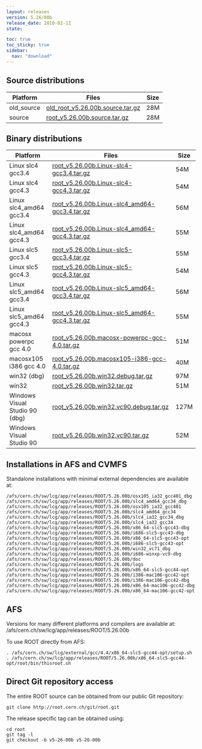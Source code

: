 ```yaml
---
layout: releases
version: 5.26/00b
release_date: 2010-02-11
state:

toc: true
toc_sticky: true
sidebar:
  nav: "download"
---
```



## Source distributions

| Platform       | Files | Size |
|-----------|-------|-----|
| old_source | [old_root_v5.26.00b.source.tar.gz](https://root.cern.ch/download/old_root_v5.26.00b.source.tar.gz) |  28M |
| source | [root_v5.26.00b.source.tar.gz](https://root.cern.ch/download/root_v5.26.00b.source.tar.gz) |  28M |


## Binary distributions

| Platform       | Files | Size |
|-----------|-------|-----|
| Linux slc4 gcc3.4 | [root_v5.26.00b.Linux-slc4-gcc3.4.tar.gz](https://root.cern.ch/download/root_v5.26.00b.Linux-slc4-gcc3.4.tar.gz) |  54M |
| Linux slc4 gcc4.3 | [root_v5.26.00b.Linux-slc4-gcc4.3.tar.gz](https://root.cern.ch/download/root_v5.26.00b.Linux-slc4-gcc4.3.tar.gz) |  54M |
| Linux slc4_amd64 gcc3.4 | [root_v5.26.00b.Linux-slc4_amd64-gcc3.4.tar.gz](https://root.cern.ch/download/root_v5.26.00b.Linux-slc4_amd64-gcc3.4.tar.gz) |  56M |
| Linux slc4_amd64 gcc4.3 | [root_v5.26.00b.Linux-slc4_amd64-gcc4.3.tar.gz](https://root.cern.ch/download/root_v5.26.00b.Linux-slc4_amd64-gcc4.3.tar.gz) |  55M |
| Linux slc5 gcc3.4 | [root_v5.26.00b.Linux-slc5-gcc3.4.tar.gz](https://root.cern.ch/download/root_v5.26.00b.Linux-slc5-gcc3.4.tar.gz) |  55M |
| Linux slc5 gcc4.3 | [root_v5.26.00b.Linux-slc5-gcc4.3.tar.gz](https://root.cern.ch/download/root_v5.26.00b.Linux-slc5-gcc4.3.tar.gz) |  54M |
| Linux slc5_amd64 gcc3.4 | [root_v5.26.00b.Linux-slc5_amd64-gcc3.4.tar.gz](https://root.cern.ch/download/root_v5.26.00b.Linux-slc5_amd64-gcc3.4.tar.gz) |  56M |
| Linux slc5_amd64 gcc4.3 | [root_v5.26.00b.Linux-slc5_amd64-gcc4.3.tar.gz](https://root.cern.ch/download/root_v5.26.00b.Linux-slc5_amd64-gcc4.3.tar.gz) |  55M |
| macosx powerpc gcc 4.0 | [root_v5.26.00b.macosx-powerpc-gcc-4.0.tar.gz](https://root.cern.ch/download/root_v5.26.00b.macosx-powerpc-gcc-4.0.tar.gz) |  51M |
| macosx105 i386 gcc 4.0 | [root_v5.26.00b.macosx105-i386-gcc-4.0.tar.gz](https://root.cern.ch/download/root_v5.26.00b.macosx105-i386-gcc-4.0.tar.gz) |  40M |
| win32 (dbg) | [root_v5.26.00b.win32.debug.tar.gz](https://root.cern.ch/download/root_v5.26.00b.win32.debug.tar.gz) |  97M |
| win32 | [root_v5.26.00b.win32.tar.gz](https://root.cern.ch/download/root_v5.26.00b.win32.tar.gz) |  51M |
| Windows Visual Studio 90 (dbg) | [root_v5.26.00b.win32.vc90.debug.tar.gz](https://root.cern.ch/download/root_v5.26.00b.win32.vc90.debug.tar.gz) | 127M |
| Windows Visual Studio 90 | [root_v5.26.00b.win32.vc90.tar.gz](https://root.cern.ch/download/root_v5.26.00b.win32.vc90.tar.gz) |  52M |



## Installations in AFS and CVMFS
Standalone installations with minimal external dependencies are available at:
~~~
/afs/cern.ch/sw/lcg/app/releases/ROOT/5.26.00b/osx105_ia32_gcc401_dbg
/afs/cern.ch/sw/lcg/app/releases/ROOT/5.26.00b/slc4_amd64_gcc34_dbg
/afs/cern.ch/sw/lcg/app/releases/ROOT/5.26.00b/osx105_ia32_gcc401
/afs/cern.ch/sw/lcg/app/releases/ROOT/5.26.00b/slc4_amd64_gcc34
/afs/cern.ch/sw/lcg/app/releases/ROOT/5.26.00b/slc4_ia32_gcc34_dbg
/afs/cern.ch/sw/lcg/app/releases/ROOT/5.26.00b/slc4_ia32_gcc34
/afs/cern.ch/sw/lcg/app/releases/ROOT/5.26.00b/x86_64-slc5-gcc43-dbg
/afs/cern.ch/sw/lcg/app/releases/ROOT/5.26.00b/i686-slc5-gcc43-dbg
/afs/cern.ch/sw/lcg/app/releases/ROOT/5.26.00b/x86_64-slc5-gcc43-opt
/afs/cern.ch/sw/lcg/app/releases/ROOT/5.26.00b/i686-slc5-gcc43-opt
/afs/cern.ch/sw/lcg/app/releases/ROOT/5.26.00b/win32_vc71_dbg
/afs/cern.ch/sw/lcg/app/releases/ROOT/5.26.00b/i686-winxp-vc9-dbg
/afs/cern.ch/sw/lcg/app/releases/ROOT/5.26.00b/doc
/afs/cern.ch/sw/lcg/app/releases/ROOT/5.26.00b/logs
/afs/cern.ch/sw/lcg/app/releases/ROOT/5.26.00b/x86_64-slc5-gcc44-opt
/afs/cern.ch/sw/lcg/app/releases/ROOT/5.26.00b/i386-mac106-gcc42-opt
/afs/cern.ch/sw/lcg/app/releases/ROOT/5.26.00b/i386-mac106-gcc42-dbg
/afs/cern.ch/sw/lcg/app/releases/ROOT/5.26.00b/x86_64-mac106-gcc42-dbg
/afs/cern.ch/sw/lcg/app/releases/ROOT/5.26.00b/x86_64-mac106-gcc42-opt
~~~

## AFS
Versions for many different platforms and compilers are available at:
/afs/cern.ch/sw/lcg/app/releases/ROOT/5.26.00b

To use ROOT directly from AFS:
~~~
. /afs/cern.ch/sw/lcg/external/gcc/4.4/x86_64-slc5-gcc44-opt/setup.sh
. /afs/cern.ch/sw/lcg/app/releases/ROOT/5.26.00b/x86_64-slc5-gcc44-opt/root/bin/thisroot.sh
~~~

## Direct Git repository access
The entire ROOT source can be obtained from our public Git repository:

~~~
git clone http://root.cern.ch/git/root.git
~~~
The release specific tag can be obtained using:
~~~
cd root
git tag -l
git checkout -b v5-26-00b v5-26-00b
~~~
